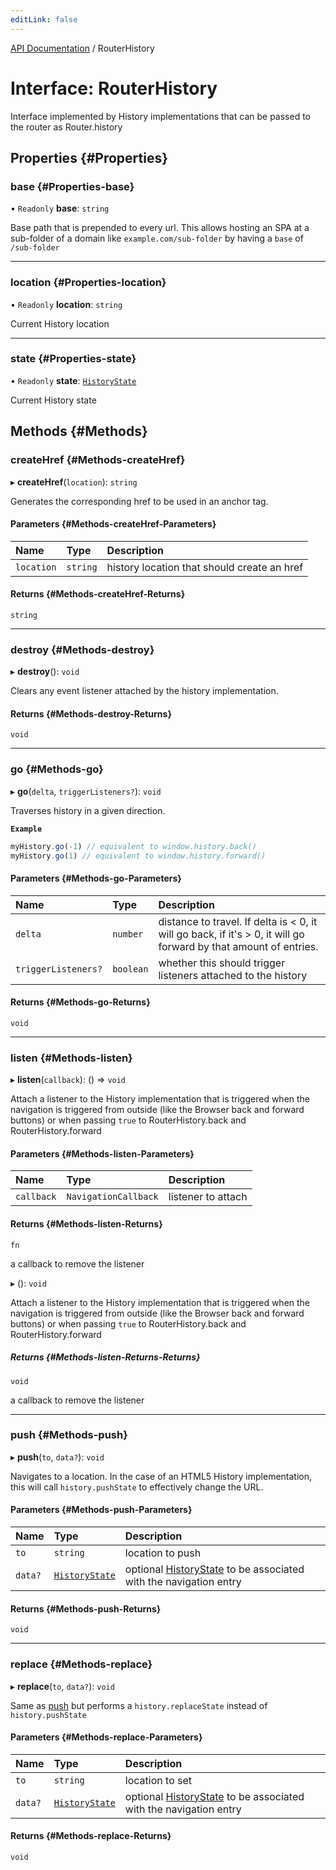 ```yaml
---
editLink: false
---
```


[API Documentation](../index.md) / RouterHistory

# Interface: RouterHistory

Interface implemented by History implementations that can be passed to the
router as Router.history

## Properties {#Properties}

### base {#Properties-base}

• `Readonly` **base**: `string`

Base path that is prepended to every url. This allows hosting an SPA at a
sub-folder of a domain like `example.com/sub-folder` by having a `base` of
`/sub-folder`

___

### location {#Properties-location}

• `Readonly` **location**: `string`

Current History location

___

### state {#Properties-state}

• `Readonly` **state**: [`HistoryState`](HistoryState.md)

Current History state

## Methods {#Methods}

### createHref {#Methods-createHref}

▸ **createHref**(`location`): `string`

Generates the corresponding href to be used in an anchor tag.

#### Parameters {#Methods-createHref-Parameters}

| Name | Type | Description |
| :------ | :------ | :------ |
| `location` | `string` | history location that should create an href |

#### Returns {#Methods-createHref-Returns}

`string`

___

### destroy {#Methods-destroy}

▸ **destroy**(): `void`

Clears any event listener attached by the history implementation.

#### Returns {#Methods-destroy-Returns}

`void`

___

### go {#Methods-go}

▸ **go**(`delta`, `triggerListeners?`): `void`

Traverses history in a given direction.

**`Example`**

```js
myHistory.go(-1) // equivalent to window.history.back()
myHistory.go(1) // equivalent to window.history.forward()
```

#### Parameters {#Methods-go-Parameters}

| Name | Type | Description |
| :------ | :------ | :------ |
| `delta` | `number` | distance to travel. If delta is \< 0, it will go back, if it's \> 0, it will go forward by that amount of entries. |
| `triggerListeners?` | `boolean` | whether this should trigger listeners attached to the history |

#### Returns {#Methods-go-Returns}

`void`

___

### listen {#Methods-listen}

▸ **listen**(`callback`): () => `void`

Attach a listener to the History implementation that is triggered when the
navigation is triggered from outside (like the Browser back and forward
buttons) or when passing `true` to RouterHistory.back and
RouterHistory.forward

#### Parameters {#Methods-listen-Parameters}

| Name | Type | Description |
| :------ | :------ | :------ |
| `callback` | `NavigationCallback` | listener to attach |

#### Returns {#Methods-listen-Returns}

`fn`

a callback to remove the listener

▸ (): `void`

Attach a listener to the History implementation that is triggered when the
navigation is triggered from outside (like the Browser back and forward
buttons) or when passing `true` to RouterHistory.back and
RouterHistory.forward

##### Returns {#Methods-listen-Returns-Returns}

`void`

a callback to remove the listener

___

### push {#Methods-push}

▸ **push**(`to`, `data?`): `void`

Navigates to a location. In the case of an HTML5 History implementation,
this will call `history.pushState` to effectively change the URL.

#### Parameters {#Methods-push-Parameters}

| Name | Type | Description |
| :------ | :------ | :------ |
| `to` | `string` | location to push |
| `data?` | [`HistoryState`](HistoryState.md) | optional [HistoryState](HistoryState.md) to be associated with the navigation entry |

#### Returns {#Methods-push-Returns}

`void`

___

### replace {#Methods-replace}

▸ **replace**(`to`, `data?`): `void`

Same as [push](RouterHistory.md#push) but performs a `history.replaceState`
instead of `history.pushState`

#### Parameters {#Methods-replace-Parameters}

| Name | Type | Description |
| :------ | :------ | :------ |
| `to` | `string` | location to set |
| `data?` | [`HistoryState`](HistoryState.md) | optional [HistoryState](HistoryState.md) to be associated with the navigation entry |

#### Returns {#Methods-replace-Returns}

`void`
